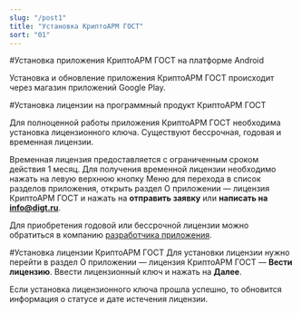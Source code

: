 ```yaml
---
slug: "/post1"
title: "Установка КриптоАРМ ГОСТ"
sort: "01"
---
```


#Установка приложения КриптоАРМ ГОСТ на платформе Android

Установка и обновление приложения КриптоАРМ ГОСТ происходит через магазин приложений Google Play.

#Установка лицензии на программный продукт КриптоАРМ ГОСТ

Для полноценной работы приложения КриптоАРМ ГОСТ необходима установка лицензионного ключа. Существуют бессрочная, годовая и временная лицензии. 

Временная лицензия предоставляется с ограниченным сроком действия 1 месяц. Для получения временной лицензии необходимо нажать на левую верхнюю кнопку Меню для перехода в список разделов приложения, открыть раздел О приложении — лицензия КриптоАРМ ГОСТ и нажать на **отправить заявку** или **написать на info@digt.ru**.

Для приобретения годовой или бессрочной лицензии можно обратиться в компанию [разработчика приложения](https://cryptoarm.ru/shop/cryptoarm-gost3). 

#Установка лицензии КриптоАРМ ГОСТ
Для установки лицензии нужно перейти в раздел О приложении — лицензия КриптоАРМ ГОСТ — **Вести лицензию**. Ввести лицензионный ключ и  нажать на **Далее**.

Если установка лицензионного ключа прошла успешно, то обновится информация о статусе и дате истечения лицензии. 

